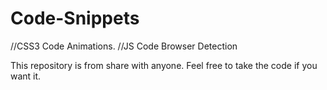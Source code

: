 # Code-Snippets
  //CSS3 Code Animations.
  //JS Code Browser Detection
  

This repository is from share with anyone. Feel free to take the code if you want it.
